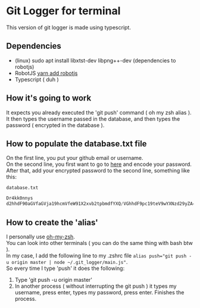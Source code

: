 # Git Logger for terminal

This version of git logger is made using typescript.  

## Dependencies
* (linux) sudo apt install libxtst-dev libpng++-dev (dependencies to robotjs)
* RobotJS [yarn add robotjs](robotjs.io)
* Typescript ( duh )

## How it's going to work
It expects you already executed the 'git push' command ( oh my zsh alias ).  
It then types the username passed in the database, and then types the password ( encrypted in the database ).  

## How to populate the database.txt file
On the first line, you put your github email or username.  
On the second line, you first want to go to [here](https://www.base64decode.org/) and encode your password. After that, add your encrypted password to the second line, something like this:

`database.txt`
```typescript
Dr4kk0nnys
d2hhdF90aGVfaGVja19hcmVfeW91X2xvb2tpbmdfYXQ/VGhhdF9pc19teV9wYXNzd29yZA==
```

## How to create the 'alias'
I personally use [oh-my-zsh](https://ohmyz.sh/).  
You can look into other terminals ( you can do the same thing with bash btw ).  
In my case, I add the following line to my .zshrc file
`alias push="git push -u origin master | node ~/.git_logger/main.js"`.  
So every time I type 'push' it does the following:
1. Type 'git push -u origin master'
1. In another process ( without interrupting the git push ) it types my username, press enter, types my password, press enter. Finishes the process.  